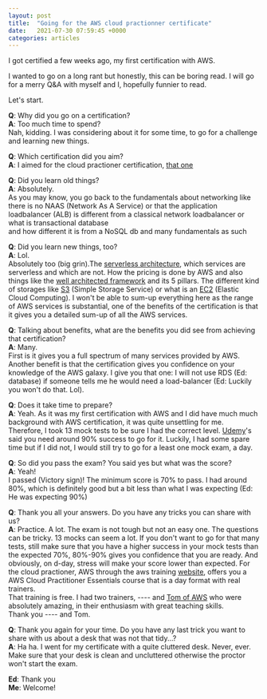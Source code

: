 ```yaml
---
layout: post
title:  "Going for the AWS cloud practionner certificate"
date:   2021-07-30 07:59:45 +0000
categories: articles
---
```


I got certified a few weeks ago, my first certification with AWS. 

I wanted to go on a long rant but honestly, this can be boring read. 
I will go for a merry Q&A with myself and I, hopefully funnier to read.

Let's start.

**Q**: Why did you go on a certification?  
**A**: Too much time to spend?  
Nah, kidding. I was considering about it for some time,
to go for a challenge and learning new things.

**Q**: Which certification did you aim?  
**A**: I aimed for the cloud practioner certification, [that one](https://aws.amazon.com/certification/certified-cloud-practitioner/)

**Q**: Did you learn old things?  
**A**: Absolutely.  
As you may know, you go back to the fundamentals about networking like  
there is 
no NAAS (Network As A Service) or that the application loadbalancer (ALB) is different from a classical 
network loadbalancer or what is transactional database  
and how different it is from a NoSQL db and many fundamentals as such

**Q**: Did you learn new things, too?  
**A**: Lol.  
Absolutely too (big grin).The [serverless architecture](https://aws.amazon.com/fr/serverless/), which services are serverless and which are not. How the pricing is done by AWS and also things like the [well architected framework](https://aws.amazon.com/fr/blogs/apn/the-5-pillars-of-the-aws-well-architected-framework/) and its 5 pillars. The different kind of storages like [S3](https://aws.amazon.com/s3/) (Simple Storage Service) or what is an [EC2](https://docs.aws.amazon.com/ec2/) (Elastic Cloud Computing).
I won't be able to sum-up everything here as the range of AWS services is substantial, one of the benefits of the certification is that it gives you a detailed sum-up of all the AWS services.

**Q**: Talking about benefits, what are the benefits you did see from achieving that certification?  
**A**: Many.  
First is it gives you a full spectrum of many services provided by AWS. Another benefit is 
that the certification gives you confidence on your knowledge of the AWS galaxy. 
I give you that one: I will not use RDS (Ed: database) if someone tells me he would need a load-balancer (Ed: Luckily you won't do that. Lol).

**Q**: Does it take time to prepare?  
**A**: Yeah. As it was my first certification with AWS and I did have much much background with AWS certification, 
it was quite unsettling for me. Therefore, I took 13 mock tests to be sure I had the correct level.
[Udemy](https://www.udemy.com/course/aws-certified-cloud-practitioner-new/)'s said you need around 90% success to go for it. Luckily, I had some spare time but if 
I did not, I would still try to go for a least one mock exam, a day.

**Q**: So did you pass the exam? You said yes but what was the score?  
**A**: Yeah!  
I passed (Victory sign)! The minimum score is 70% to pass. I had around 80%, which is definitely good 
but a bit less than what I was expecting (Ed: He was expecting 90%)

**Q**: Thank you all your answers. Do you have any tricks you can share with us?  
**A**: Practice. A lot. The exam is not tough but not an easy one. The questions can be tricky. 13 mocks can seem a lot. If you don't want to go for that many tests, still make sure that you have a higher success in your mock tests than the expected 70%, 80%-90% gives you confidence that you are ready.
And obviously, on d-day, stress will make your score lower than expected.
For the cloud practioner, AWS through the aws training [website](https://www.aws.training/), offers you 
a AWS Cloud Practitioner Essentials course that is a day format with real trainers.  
That training is free. I had two trainers, ---- and [Tom of AWS](https://aws.amazon.com/fr/partners/training/) who were absolutely amazing, in their enthusiasm with great teaching skills.  
Thank you ---- and Tom.

**Q**: Thank you again for your time. Do you have any last trick you want to share with us about 
a desk that was not that tidy...?  
**A**: Ha ha. I went for my certificate with a quite cluttered desk. Never, ever. Make sure that your desk is clean and uncluttered otherwise the proctor won't start the exam.

**Ed**: Thank you  
**Me**: Welcome!
